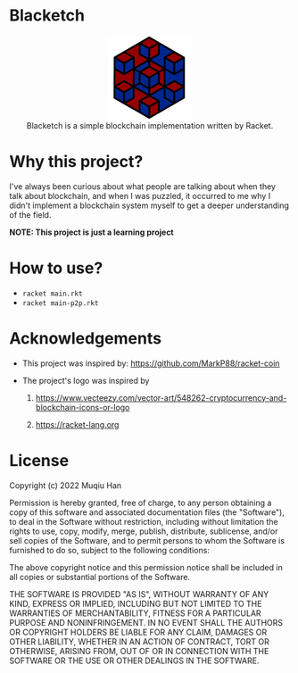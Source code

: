 # Blacketch
<div align=center><img width="150" height="150" src="./res/logo.png"/></div>

<center> Blacketch is a simple blockchain implementation written by Racket. </center>

# Why this project?
I've always been curious about what people are talking about when they talk about blockchain, and when I was puzzled, it occurred to me why I didn't implement a blockchain system myself to get a deeper understanding of the field.

__NOTE: This project is just a learning project__

# How to use?
- `racket main.rkt`
- `racket main-p2p.rkt`

# Acknowledgements
- This project was inspired by:
    https://github.com/MarkP88/racket-coin

- The project's logo was inspired by
    1. https://www.vecteezy.com/vector-art/548262-cryptocurrency-and-blockchain-icons-or-logo

    2. https://racket-lang.org

# License
Copyright (c) 2022 Muqiu Han

Permission is hereby granted, free of charge, to any person obtaining a copy
of this software and associated documentation files (the "Software"), to deal
in the Software without restriction, including without limitation the rights
to use, copy, modify, merge, publish, distribute, sublicense, and/or sell
copies of the Software, and to permit persons to whom the Software is
furnished to do so, subject to the following conditions:

The above copyright notice and this permission notice shall be included in all
copies or substantial portions of the Software.

THE SOFTWARE IS PROVIDED "AS IS", WITHOUT WARRANTY OF ANY KIND, EXPRESS OR
IMPLIED, INCLUDING BUT NOT LIMITED TO THE WARRANTIES OF MERCHANTABILITY,
FITNESS FOR A PARTICULAR PURPOSE AND NONINFRINGEMENT. IN NO EVENT SHALL THE
AUTHORS OR COPYRIGHT HOLDERS BE LIABLE FOR ANY CLAIM, DAMAGES OR OTHER
LIABILITY, WHETHER IN AN ACTION OF CONTRACT, TORT OR OTHERWISE, ARISING FROM,
OUT OF OR IN CONNECTION WITH THE SOFTWARE OR THE USE OR OTHER DEALINGS IN THE
SOFTWARE.
